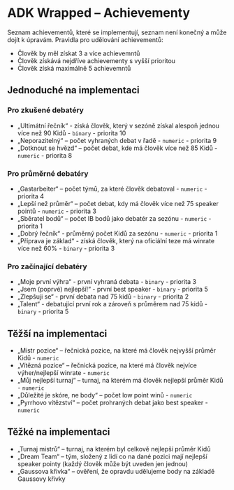 # ADK Wrapped – Achievementy
Seznam achievementů, které se implementují, seznam není konečný a může dojít k úpravám.
Pravidla pro udělování achievementů:
- Člověk by měl získat 3 a více achievemntů
- Člověk získává nejdříve achievementy s vyšší prioritou
- Člověk získá maximálně 5 achievemntů

## Jednoduché na implementaci
### Pro zkušené debatéry
- „Ultimátní řečník“ - získá člověk, který v sezóně získal alespoň jednou více než 90 Kidů - `binary` - priorita 10
- „Neporazitelný“ – počet vyhraných debat v řadě - `numeric` - priorita 9
- „Dotknout se hvězd“ – počet debat, kde má člověk více než 85 Kidů - `numeric` - priorita 8

### Pro průměrné debatéry
- „Gastarbeiter“ – počet týmů, za které člověk debatoval - `numeric` - priorita 4
- „Lepší než průměr“ – počet debat, kdy má člověk více než 75 speaker pointů - `numeric` - priorita 3
- „Sběratel bodů“ – počet IB bodů jako debatér za sezónu - `numeric` - priorita 1
- „Dobrý řečník“ - průměrný počet Kidů za sezónu - `numeric` - priorita 1
- „Příprava je základ“ - získá člověk, který na oficiální teze má winrate více než 60% - `binary` - priorita 3

### Pro začínající debatéry
- „Moje první výhra“ - první vyhraná debata - `binary` - priorita 3
- „Jsem (poprvé) nejlepší!“ - první best speaker - `binary` - priorita 5
- „Zlepšuji se“ - první debata nad 75 kidů - `binary` - priorita 2
- „Talent“ - debatující první rok a zároveň s průměrem nad 75 kidů - `binary` - priorita 5

## Těžší na implementaci
- „Mistr pozice“ – řečnická pozice, na které má člověk nejvyšší průměr Kidů - `numeric`
- „Vítězná pozice“ – řečnická pozice, na které má člověk nejvíce výher/nejlepší winrate - `numeric`
- „Můj nejlepší turnaj“ – turnaj, na kterém má člověk nejlepší průměr Kidů - `numeric`
- „Důležité je skóre, ne body“ – počet low point winů - `numeric`
- „Pyrrhovo vítězství“ – počet prohraných debat jako best speaker - `numeric`

## Těžké na implementaci
- „Turnaj mistrů“ – turnaj, na kterém byl celkově nejlepší průměr Kidů 
- „Dream Team“ – tým, složený z lidí co na dané pozici mají nejlepší speaker pointy (každý člověk může být uveden jen jednou)
- „Gaussova křivka“ – ověření, že opravdu udělujeme body na základě Gaussovy křivky 
